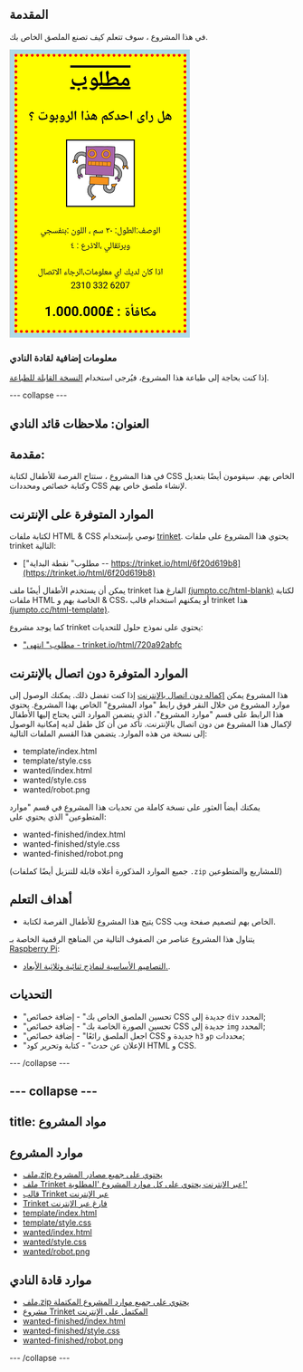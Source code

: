 ## المقدمة

في هذا المشروع ، سوف تتعلم كيف تصنع الملصق الخاص بك.

![لقطة شاشة](images/wanted-final.png)

### معلومات إضافية لقادة النادي

إذا كنت بحاجة إلى طباعة هذا المشروع، فيُرجى استخدام [النسخة القابلة للطباعة](https://projects.raspberrypi.org/ar-SA/projects/wanted/print).

--- collapse ---

## العنوان: ملاحظات قائد النادي

## مقدمة:

في هذا المشروع ، ستتاح الفرصة للأطفال لكتابة CSS الخاص بهم. سيقومون أيضًا بتعديل وكتابة خصائص ومحددات CSS لإنشاء ملصق خاص بهم.

## الموارد المتوفرة على الإنترنت

لكتابة ملفات HTML & CSS نوصي بإستخدام [trinket](https://trinket.io/). يحتوي هذا المشروع على ملفات trinket التالية:

* ["مطلوب" نقطة البداية -- https://trinket.io/html/6f20d619b8](https://trinket.io/html/6f20d619b8)

يمكن أن يستخدم الأطفال أيضًا ملف trinket الفارغ هذا [(jumpto.cc/html-blank)](http://jumpto.cc/html-blank) لكتابة ملفات HTML الخاصة بهم و & CSS، أو يمكنهم استخدام قالب trinket هذا [(jumpto.cc/html-template)](http://jumpto.cc/html-template).

كما يوجد مشروع trinket يحتوي على نموذج حلول للتحديات:

* ["مطلوب" انتهى - trinket.io/html/720a92abfc](https://trinket.io/html/720a92abfc)

## الموارد المتوفرة دون اتصال بالإنترنت

هذا المشروع يمكن [إكماله دون اتصال بالإنترنت](https://www.codeclubprojects.org/en-GB/resources/webdev-working-offline/) إذا كنت تفضل ذلك. يمكنك الوصول إلى موارد المشروع من خلال النقر فوق رابط "مواد المشروع" الخاص بهذا المشروع. يحتوي هذا الرابط على قسم "موارد المشروع"، الذي يتضمن الموارد التي يحتاج إليها الأطفال لإكمال هذا المشروع من دون اتصال بالإنترنت. تأكد من أن كل طفل لديه إمكانية الوصول إلى نسخة من هذه الموارد. يتضمن هذا القسم الملفات التالية:

* template/index.html
* template/style.css
* wanted/index.html
* wanted/style.css
* wanted/robot.png

يمكنك أيضاً العثور على نسخة كاملة من تحديات هذا المشروع في قسم "موارد المتطوعين" الذي يحتوي على:

* wanted-finished/index.html
* wanted-finished/style.css
* wanted-finished/robot.png

(جميع الموارد المذكورة أعلاه قابلة للتنزيل أيضًا كملفات `.zip` للمشاريع والمتطوعين)

## أهداف التعلم

* يتيح هذا المشروع للأطفال الفرصة لكتابة CSS الخاص بهم لتصميم صفحة ويب.

يتناول هذا المشروع عناصر من الصفوف التالية من المناهج الرقمية الخاصة بـ [Raspberry Pi](http://rpf.io/curriculum):

* [التصاميم الأساسية لنماذج ثنائية وثلاثية الأبعاد.](https://www.raspberrypi.org/curriculum/design/creator).

## التحديات

* "تحسين الملصق الخاص بك" - إضافة خصائص CSS جديدة إلى ` div ` المحدد;
* "تحسين الصورة الخاصة بك" - إضافة خصائص CSS جديدة إلى `img` المحدد;
* "اجعل الملصق رائعًا" - إضافة خصائص CSS جديدة و `h3` و`p` محددات;
* "الإعلان عن حدث" - كتابة وتحرير كود HTML و CSS.

--- /collapse ---

--- collapse ---
---
title: مواد المشروع
---

## موارد المشروع

* [ملف.zip يحتوي على جميع مصادر المشروع](resources/wanted-project-resources.zip)
* [ملف Trinket عبر الإنترنت يحتوي على كل موارد المشروع 'المطلوبة!'](http://trinket.io/html/6f20d619b8)
* [قالب Trinket عبر الإنترنت](http://jumpto.cc/trinket-template)
* [Trinket فارغ عبر الإنترنت](http://jumpto.cc/trinket-blank)
* [template/index.html](resources/template-index.html)
* [template/style.css](resources/template-style.css)
* [wanted/index.html](resources/wanted-index.html)
* [wanted/style.css](resources/wanted-style.css)
* [wanted/robot.png](resources/wanted-robot.png)

## موارد قادة النادي

* [ملف.zip يحتوي على جميع موارد المشروع المكتملة](resources/wanted-volunteer-resources.zip)
* [مشروع Trinket المكتمل على الإنترنت](https://trinket.io/html/720a92abfc)
* [wanted-finished/index.html](resources/wanted-finished-index.html)
* [wanted-finished/style.css](resources/wanted-finished-style.css)
* [wanted-finished/robot.png](resources/twanted-finished-robot.png)

--- /collapse ---